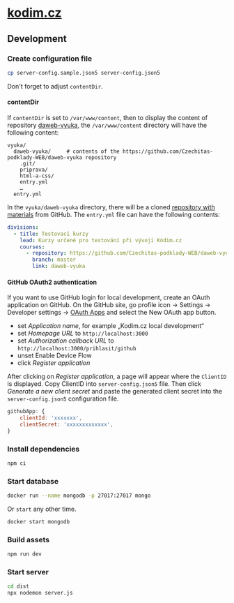 # [kodim.cz](https://kodim.cz/)

## Development

### Create configuration file

```sh
cp server-config.sample.json5 server-config.json5
```

Don't forget to adjust `contentDir`.

#### contentDir

If `contentDir` is set to `/var/www/content`, then to display the content of repository [daweb-vyuka](https://github.com/Czechitas-podklady-WEB/daweb-vyuka), the `/var/www/content` directory will have the following content:

```
vyuka/
  daweb-vyuka/     # contents of the https://github.com/Czechitas-podklady-WEB/daweb-vyuka repository
    .git/
    priprava/
    html-a-css/
    entry.yml
    …
  entry.yml
```

In the `vyuka/daweb-vyuka` directory, there will be a cloned [repository with materials](https://github.com/Czechitas-podklady-WEB/daweb-vyuka) from GitHub.
The `entry.yml` file can have the following contents:

```yaml
divisions:
  - title: Testovací kurzy
    lead: Kurzy určené pro testování při vývoji Kódim.cz
    courses:
      - repository: https://github.com/Czechitas-podklady-WEB/daweb-vyuka
        branch: master
        link: daweb-vyuka
```


#### GitHub OAuth2 authentication

If you want to use GitHub login for local development, create an OAuth application on GitHub.
On the GitHub site, go profile icon → Settings → Developer settings → [OAuth Apps](https://github.com/settings/developers) and select the New OAuth app button.
* set *Application name*, for example „Kodim.cz local development“
* set *Homepage URL* to `http://localhost:3000`
* set *Authorization callback URL* to `http://localhost:3000/prihlasit/github`
* unset Enable Device Flow
* click *Register application*

After clicking on *Register application*, a page will appear where the `ClientID` is displayed.
Copy ClientID into `server-config.json5` file.
Then click *Generate a new client secret* and paste the generated client secret into the `server-config.json5` configuration file.

```javascript
githubApp: {
    clientId: 'xxxxxxx',
    clientSecret: 'xxxxxxxxxxxxx',
}
```

### Install dependencies

```sh
npm ci
```

### Start database

```sh
docker run --name mongodb -p 27017:27017 mongo
```

Or `start` any other time.

```sh
docker start mongodb
```

### Build assets

```sh
npm run dev
```

### Start server

```sh
cd dist
npx nodemon server.js
```
